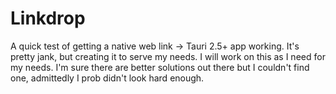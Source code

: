 # Linkdrop

A quick test of getting a native web link -> Tauri 2.5+ app working. It's pretty jank, but creating it to serve my needs. I will work on this as I need for my needs. I'm sure there are better solutions out there but I couldn't find one, admittedly I prob didn't look hard enough.